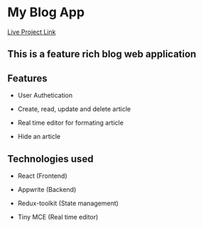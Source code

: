 # My Blog App

[Live Project Link](https://projects.arbabansari.com)

## This is a feature rich blog web application

## Features
- User Authetication

- Create, read, update and delete article

- Real time editor for formating article

- Hide an article

## Technologies used
- React (Frontend)

- Appwrite (Backend)

- Redux-toolkit (State management)

- Tiny MCE (Real time editor)
